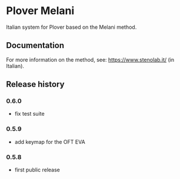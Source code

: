 # Plover Melani

Italian system for Plover based on the Melani method.


## Documentation

For more information on the method, see: https://www.stenolab.it/ (in Italian).


## Release history

### 0.6.0

* fix test suite

### 0.5.9

* add keymap for the OFT EVA

### 0.5.8

* first public release
